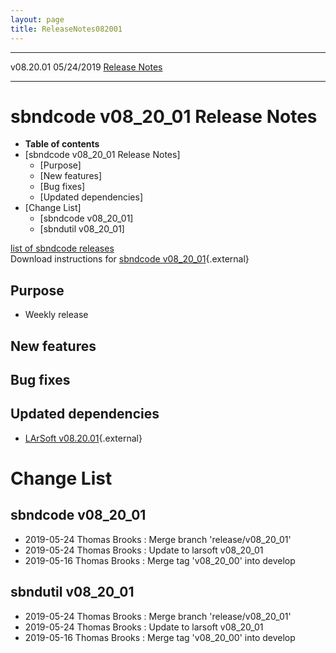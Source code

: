 ```yaml
---
layout: page
title: ReleaseNotes082001
---
```


  ----------- ------------ -- -- ------------------------------------------------------
  v08.20.01   05/24/2019         [Release Notes](ReleaseNotes082001.html)
  ----------- ------------ -- -- ------------------------------------------------------



sbndcode v08\_20\_01 Release Notes
======================================================================================

-   **Table of contents**
-   [sbndcode v08\_20\_01 Release
    Notes]
    -   [Purpose]
    -   [New features]
    -   [Bug fixes]
    -   [Updated dependencies]
-   [Change List]
    -   [sbndcode v08\_20\_01]
    -   [sbndutil v08\_20\_01]

[list of sbndcode
releases](List_of_SBND_code_releases.html)\
Download instructions for [sbndcode
v08\_20\_01](http://scisoft.fnal.gov/scisoft/bundles/sbnd/v08_20_01/sbndcode-v08_20_01.html){.external}



Purpose
----------------------------------

-   Weekly release



New features
--------------------------------------------



Bug fixes
--------------------------------------



Updated dependencies
------------------------------------------------------------

-   [LArSoft
    v08.20.01](https://cdcvs.fnal.gov/redmine/projects/larsoft/wiki/ReleaseNotes082001){.external}



Change List
==========================================



sbndcode v08\_20\_01
----------------------------------------------------------

-   2019-05-24 Thomas Brooks : Merge branch \'release/v08\_20\_01\'
-   2019-05-24 Thomas Brooks : Update to larsoft v08\_20\_01
-   2019-05-16 Thomas Brooks : Merge tag \'v08\_20\_00\' into develop



sbndutil v08\_20\_01
----------------------------------------------------------

-   2019-05-24 Thomas Brooks : Merge branch \'release/v08\_20\_01\'
-   2019-05-24 Thomas Brooks : Update to larsoft v08\_20\_01
-   2019-05-16 Thomas Brooks : Merge tag \'v08\_20\_00\' into develop
